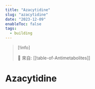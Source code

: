 ```yaml
---
title: "Azacytidine"
slug: "azacytidine"
date: "2023-12-09"
enableToc: false
tags:
  - building
---
```


> [!info]
>
> 🌱 來自: [[table-of-Antimetabolites]]

# Azacytidine


